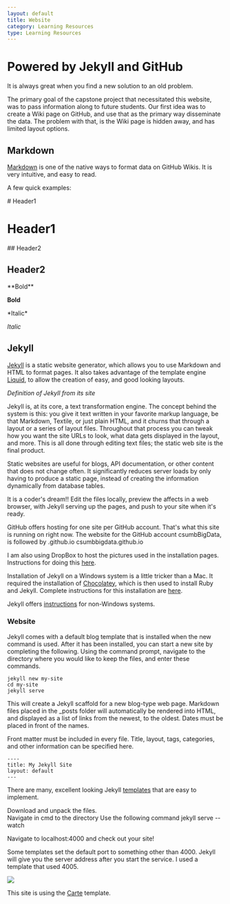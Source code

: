 ```yaml
---
layout: default
title: Website
category: Learning Resources
type: Learning Resources
---
```


# Powered by Jekyll and GitHub

It is always great when you find a new solution to an old problem.

The primary goal of the capstone project that necessitated this website, was to pass information along to future students.  Our first idea was to create a Wiki page on GitHub, and use that as the primary way disseminate the data.  The problem with that, is the Wiki page is hidden away, and has limited layout options.  

## Markdown

<a href="https://github.com/adam-p/markdown-here/wiki/Markdown-Cheatsheet" target="none">Markdown</a> is one of the native ways to format data on GitHub Wikis.  It is very intuitive, and easy to read.

A few quick examples:

\# Header1

# Header1


\#\# Header2

## Header2

\*\*Bold\*\*

**Bold**

\*Italic\*

*Italic*

## Jekyll

<a href="https://jekyllrb.com/" target="blank">Jekyll</a> is a static website generator, which allows you to use Markdown and HTML to format pages.  It also takes advantage of the template engine <a href="https://github.com/Shopify/liquid/wiki" target="blank">Liquid</a>, to allow the creation of easy, and good looking layouts.

*Definition of Jekyll from its site*

Jekyll is, at its core, a text transformation engine. The concept behind the system is this: you give it text written in your favorite markup language, be that Markdown, Textile, or just plain HTML, and it churns that through a layout or a series of layout files. Throughout that process you can tweak how you want the site URLs to look, what data gets displayed in the layout, and more. This is all done through editing text files; the static web site is the final product.

Static websites are useful for blogs, API documentation, or other content that does not change often.  It significantly reduces server loads by only having to produce a static page, instead of creating the information dynamically from database tables.  

It is a coder's dream!!  Edit the files locally, preview the affects in a web browser, with Jekyll serving up the pages, and push to your site when it's ready.  

GitHub offers hosting for one site per GitHub account.  That's what this site is running on right now.  The website for the GitHub account csumbBigData, is followed by .github.io  csumbbigdata.github.io

I am also using DropBox to host the pictures used in the installation pages.  Instructions for doing this <a href="http://benwilhelm.com/the-website/nerd-stuff/2014/12/21/building-an-image-heavy-jekyll-site/" target="blank">here</a>.

Installation of Jekyll on a Windows system is a little tricker than a Mac.  It required the installation of <a href="https://chocolatey.org/">Chocolatey</a>, which is then used to install Ruby and Jekyll.  Complete instructions for this installation are <a href="https://davidburela.wordpress.com/2015/11/28/easily-install-jekyll-on-windows-with-3-command-prompt-entries-and-chocolatey/">here</a>.

Jekyll offers <a href="https://jekyllrb.com/docs/installation/" target="blank">instructions</a> for non-Windows systems.

### Website
Jekyll comes with a default blog template that is installed when the new command is used.  After it has been installed, you can start a new site by completing the following.  Using the command prompt, navigate to the directory where you would like to keep the files, and enter these commands.

    jekyll new my-site
    cd my-site
    jekyll serve
    
This will create a Jekyll scaffold for a new blog-type web page.   Markdown files placed in the _posts folder will automatically be rendered into HTML, and displayed as a list of links from the newest, to the oldest. Dates must be placed in front of the names.  

Front matter must be included in every file.  Title, layout, tags, categories, and other information can be specified here.

    ----
    title: My Jekyll Site
    layout: default
    ---
    
There are many, excellent looking Jekyll <a href="http://jekyllthemes.org/" target="blank">templates</a> that are easy to implement.

Download and unpack the files.  
Navigate in cmd to the directory
Use the following command
    jekyll serve --watch
    
Navigate to localhost:4000 and check out your site!

Some templates set the default port to something other than 4000.  Jekyll will give you the server address after you start the service. I used a template that used 4005.

![](https://dl.dropboxusercontent.com/s/j560phg42v4xi1m/jekyll_serve.PNG?dl=0) 

This site is using the <a href="http://jekyllthemes.org/themes/carte/" target="blank">Carte</a> template.  



